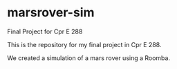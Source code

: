 marsrover-sim
=============

Final Project for Cpr E 288

This is the repository for my final project in Cpr E 288.

We created a simulation of a mars rover using a Roomba.
